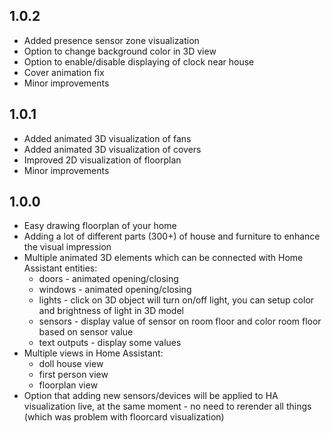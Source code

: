 
## 1.0.2

- Added presence sensor zone visualization
- Option to change background color in 3D view
- Option to enable/disable displaying of clock near house
- Cover animation fix
- Minor improvements

## 1.0.1

- Added animated 3D visualization of fans
- Added animated 3D visualization of covers
- Improved 2D visualization of floorplan
- Minor improvements

## 1.0.0

- Easy drawing floorplan of your home
- Adding a lot of different parts (300+) of house and furniture to enhance the visual impression
- Multiple animated 3D elements which can be connected with Home Assistant entities:
	- doors - animated opening/closing
	- windows - animated opening/closing
	- lights - click on 3D object will turn on/off light, you can setup color and brightness of light in 3D model
	- sensors - display value of sensor on room floor and color room floor based on sensor value
	- text outputs - display some values
- Multiple views in Home Assistant:
	- doll house view
	- first person view
	- floorplan view
- Option that adding new sensors/devices will be applied to HA visualization live, at the same moment - no need to rerender all things (which was problem with floorcard visualization)